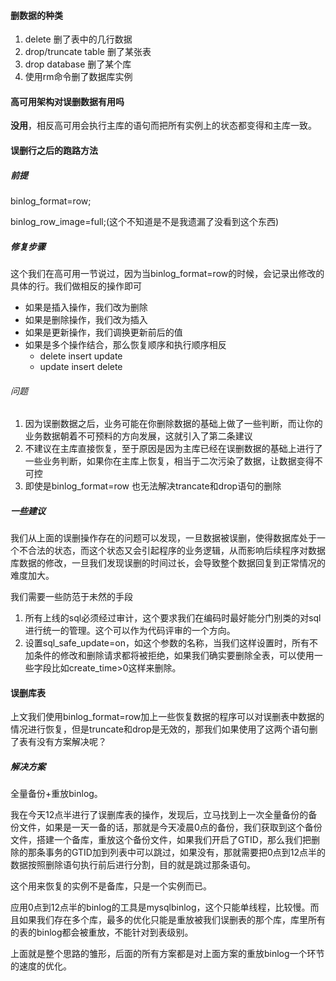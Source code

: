 #### 删数据的种类

1. delete 删了表中的几行数据
2. drop/truncate table 删了某张表
3. drop database 删了某个库
4. 使用rm命令删了数据库实例



#### 高可用架构对误删数据有用吗

**没用**，相反高可用会执行主库的语句而把所有实例上的状态都变得和主库一致。



#### 误删行之后的跑路方法

##### 前提

binlog_format=row;

binlog_row_image=full;(这个不知道是不是我遗漏了没看到这个东西)



##### 修复步骤

这个我们在高可用一节说过，因为当binlog_format=row的时候，会记录出修改的具体的行。我们做相反的操作即可

- 如果是插入操作，我们改为删除
- 如果是删除操作，我们改为插入
- 如果是更新操作，我们调换更新前后的值
- 如果是多个操作结合，那么恢复顺序和执行顺序相反
  - delete insert update
  - update insert delete

###### 问题

1. 因为误删数据之后，业务可能在你删除数据的基础上做了一些判断，而让你的业务数据朝着不可预料的方向发展，这就引入了第二条建议
2. 不建议在主库直接恢复，至于原因是因为主库已经在误删数据的基础上进行了一些业务判断，如果你在主库上恢复，相当于二次污染了数据，让数据变得不可控
3. 即使是binlog_format=row 也无法解决trancate和drop语句的删除



##### 一些建议

我们从上面的误删操作存在的问题可以发现，一旦数据被误删，使得数据库处于一个不合法的状态，而这个状态又会引起程序的业务逻辑，从而影响后续程序对数据库数据的修改，一旦我们发现误删的时间过长，会导致整个数据回复到正常情况的难度加大。

我们需要一些防范于未然的手段

1. 所有上线的sql必须经过审计，这个要求我们在编码时最好能分门别类的对sql进行统一的管理。这个可以作为代码评审的一个方向。
2. 设置sql_safe_update=on，如这个参数的名称，当我们这样设置时，所有不加条件的修改和删除请求都将被拒绝，如果我们确实要删除全表，可以使用一些字段比如create_time>0这样来删除。



#### 误删库表

上文我们使用binlog_format=row加上一些恢复数据的程序可以对误删表中数据的情况进行恢复，但是truncate和drop是无效的，那我们如果使用了这两个语句删了表有没有方案解决呢？

##### 解决方案

全量备份+重放binlog。

我在今天12点半进行了误删库表的操作，发现后，立马找到上一次全量备份的备份文件，如果是一天一备的话，那就是今天凌晨0点的备份，我们获取到这个备份文件，搭建一个备库，重放这个备份文件，如果我们开启了GTID，那么我们把删除的那条事务的GTID加到列表中可以跳过，如果没有，那就需要把0点到12点半的数据按照删除语句执行前后进行分割，目的就是跳过那条语句。

这个用来恢复的实例不是备库，只是一个实例而已。

应用0点到12点半的binlog的工具是mysqlbinlog，这个只能单线程，比较慢。而且如果我们存在多个库，最多的优化只能是重放被我们误删表的那个库，库里所有的表的binlog都会被重放，不能针对到表级别。

上面就是整个思路的雏形，后面的所有方案都是对上面方案的重放binlog一个环节的速度的优化。



